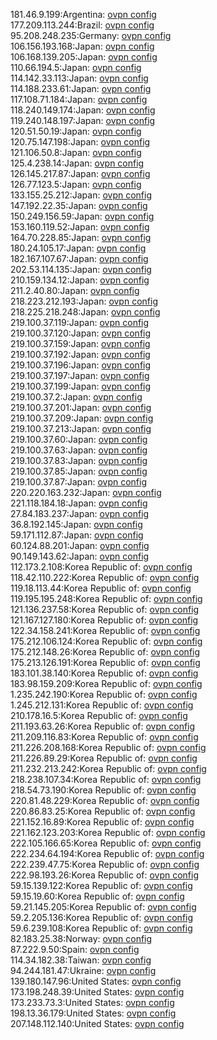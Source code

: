 181.46.9.199:Argentina: [ovpn config](vpn/181_46_9_199.ovpn)  
177.209.113.244:Brazil: [ovpn config](vpn/177_209_113_244.ovpn)  
95.208.248.235:Germany: [ovpn config](vpn/95_208_248_235.ovpn)  
106.156.193.168:Japan: [ovpn config](vpn/106_156_193_168.ovpn)  
106.168.139.205:Japan: [ovpn config](vpn/106_168_139_205.ovpn)  
110.66.194.5:Japan: [ovpn config](vpn/110_66_194_5.ovpn)  
114.142.33.113:Japan: [ovpn config](vpn/114_142_33_113.ovpn)  
114.188.233.61:Japan: [ovpn config](vpn/114_188_233_61.ovpn)  
117.108.71.184:Japan: [ovpn config](vpn/117_108_71_184.ovpn)  
118.240.149.174:Japan: [ovpn config](vpn/118_240_149_174.ovpn)  
119.240.148.197:Japan: [ovpn config](vpn/119_240_148_197.ovpn)  
120.51.50.19:Japan: [ovpn config](vpn/120_51_50_19.ovpn)  
120.75.147.198:Japan: [ovpn config](vpn/120_75_147_198.ovpn)  
121.106.50.8:Japan: [ovpn config](vpn/121_106_50_8.ovpn)  
125.4.238.14:Japan: [ovpn config](vpn/125_4_238_14.ovpn)  
126.145.217.87:Japan: [ovpn config](vpn/126_145_217_87.ovpn)  
126.77.123.5:Japan: [ovpn config](vpn/126_77_123_5.ovpn)  
133.155.25.212:Japan: [ovpn config](vpn/133_155_25_212.ovpn)  
147.192.22.35:Japan: [ovpn config](vpn/147_192_22_35.ovpn)  
150.249.156.59:Japan: [ovpn config](vpn/150_249_156_59.ovpn)  
153.160.119.52:Japan: [ovpn config](vpn/153_160_119_52.ovpn)  
164.70.228.85:Japan: [ovpn config](vpn/164_70_228_85.ovpn)  
180.24.105.17:Japan: [ovpn config](vpn/180_24_105_17.ovpn)  
182.167.107.67:Japan: [ovpn config](vpn/182_167_107_67.ovpn)  
202.53.114.135:Japan: [ovpn config](vpn/202_53_114_135.ovpn)  
210.159.134.12:Japan: [ovpn config](vpn/210_159_134_12.ovpn)  
211.2.40.80:Japan: [ovpn config](vpn/211_2_40_80.ovpn)  
218.223.212.193:Japan: [ovpn config](vpn/218_223_212_193.ovpn)  
218.225.218.248:Japan: [ovpn config](vpn/218_225_218_248.ovpn)  
219.100.37.119:Japan: [ovpn config](vpn/219_100_37_119.ovpn)  
219.100.37.120:Japan: [ovpn config](vpn/219_100_37_120.ovpn)  
219.100.37.159:Japan: [ovpn config](vpn/219_100_37_159.ovpn)  
219.100.37.192:Japan: [ovpn config](vpn/219_100_37_192.ovpn)  
219.100.37.196:Japan: [ovpn config](vpn/219_100_37_196.ovpn)  
219.100.37.197:Japan: [ovpn config](vpn/219_100_37_197.ovpn)  
219.100.37.199:Japan: [ovpn config](vpn/219_100_37_199.ovpn)  
219.100.37.2:Japan: [ovpn config](vpn/219_100_37_2.ovpn)  
219.100.37.201:Japan: [ovpn config](vpn/219_100_37_201.ovpn)  
219.100.37.209:Japan: [ovpn config](vpn/219_100_37_209.ovpn)  
219.100.37.213:Japan: [ovpn config](vpn/219_100_37_213.ovpn)  
219.100.37.60:Japan: [ovpn config](vpn/219_100_37_60.ovpn)  
219.100.37.63:Japan: [ovpn config](vpn/219_100_37_63.ovpn)  
219.100.37.83:Japan: [ovpn config](vpn/219_100_37_83.ovpn)  
219.100.37.85:Japan: [ovpn config](vpn/219_100_37_85.ovpn)  
219.100.37.87:Japan: [ovpn config](vpn/219_100_37_87.ovpn)  
220.220.163.232:Japan: [ovpn config](vpn/220_220_163_232.ovpn)  
221.118.184.18:Japan: [ovpn config](vpn/221_118_184_18.ovpn)  
27.84.183.237:Japan: [ovpn config](vpn/27_84_183_237.ovpn)  
36.8.192.145:Japan: [ovpn config](vpn/36_8_192_145.ovpn)  
59.171.112.87:Japan: [ovpn config](vpn/59_171_112_87.ovpn)  
60.124.88.201:Japan: [ovpn config](vpn/60_124_88_201.ovpn)  
90.149.143.62:Japan: [ovpn config](vpn/90_149_143_62.ovpn)  
112.173.2.108:Korea Republic of: [ovpn config](vpn/112_173_2_108.ovpn)  
118.42.110.222:Korea Republic of: [ovpn config](vpn/118_42_110_222.ovpn)  
119.18.113.44:Korea Republic of: [ovpn config](vpn/119_18_113_44.ovpn)  
119.195.195.248:Korea Republic of: [ovpn config](vpn/119_195_195_248.ovpn)  
121.136.237.58:Korea Republic of: [ovpn config](vpn/121_136_237_58.ovpn)  
121.167.127.180:Korea Republic of: [ovpn config](vpn/121_167_127_180.ovpn)  
122.34.158.241:Korea Republic of: [ovpn config](vpn/122_34_158_241.ovpn)  
175.212.106.124:Korea Republic of: [ovpn config](vpn/175_212_106_124.ovpn)  
175.212.148.26:Korea Republic of: [ovpn config](vpn/175_212_148_26.ovpn)  
175.213.126.191:Korea Republic of: [ovpn config](vpn/175_213_126_191.ovpn)  
183.101.38.140:Korea Republic of: [ovpn config](vpn/183_101_38_140.ovpn)  
183.98.159.209:Korea Republic of: [ovpn config](vpn/183_98_159_209.ovpn)  
1.235.242.190:Korea Republic of: [ovpn config](vpn/1_235_242_190.ovpn)  
1.245.212.131:Korea Republic of: [ovpn config](vpn/1_245_212_131.ovpn)  
210.178.16.5:Korea Republic of: [ovpn config](vpn/210_178_16_5.ovpn)  
211.193.63.26:Korea Republic of: [ovpn config](vpn/211_193_63_26.ovpn)  
211.209.116.83:Korea Republic of: [ovpn config](vpn/211_209_116_83.ovpn)  
211.226.208.168:Korea Republic of: [ovpn config](vpn/211_226_208_168.ovpn)  
211.226.89.29:Korea Republic of: [ovpn config](vpn/211_226_89_29.ovpn)  
211.232.213.242:Korea Republic of: [ovpn config](vpn/211_232_213_242.ovpn)  
218.238.107.34:Korea Republic of: [ovpn config](vpn/218_238_107_34.ovpn)  
218.54.73.190:Korea Republic of: [ovpn config](vpn/218_54_73_190.ovpn)  
220.81.48.229:Korea Republic of: [ovpn config](vpn/220_81_48_229.ovpn)  
220.86.83.25:Korea Republic of: [ovpn config](vpn/220_86_83_25.ovpn)  
221.152.16.89:Korea Republic of: [ovpn config](vpn/221_152_16_89.ovpn)  
221.162.123.203:Korea Republic of: [ovpn config](vpn/221_162_123_203.ovpn)  
222.105.166.65:Korea Republic of: [ovpn config](vpn/222_105_166_65.ovpn)  
222.234.64.194:Korea Republic of: [ovpn config](vpn/222_234_64_194.ovpn)  
222.239.47.75:Korea Republic of: [ovpn config](vpn/222_239_47_75.ovpn)  
222.98.193.26:Korea Republic of: [ovpn config](vpn/222_98_193_26.ovpn)  
59.15.139.122:Korea Republic of: [ovpn config](vpn/59_15_139_122.ovpn)  
59.15.19.60:Korea Republic of: [ovpn config](vpn/59_15_19_60.ovpn)  
59.21.145.205:Korea Republic of: [ovpn config](vpn/59_21_145_205.ovpn)  
59.2.205.136:Korea Republic of: [ovpn config](vpn/59_2_205_136.ovpn)  
59.6.239.108:Korea Republic of: [ovpn config](vpn/59_6_239_108.ovpn)  
82.183.25.38:Norway: [ovpn config](vpn/82_183_25_38.ovpn)  
87.222.9.50:Spain: [ovpn config](vpn/87_222_9_50.ovpn)  
114.34.182.38:Taiwan: [ovpn config](vpn/114_34_182_38.ovpn)  
94.244.181.47:Ukraine: [ovpn config](vpn/94_244_181_47.ovpn)  
139.180.147.96:United States: [ovpn config](vpn/139_180_147_96.ovpn)  
173.198.248.39:United States: [ovpn config](vpn/173_198_248_39.ovpn)  
173.233.73.3:United States: [ovpn config](vpn/173_233_73_3.ovpn)  
198.13.36.179:United States: [ovpn config](vpn/198_13_36_179.ovpn)  
207.148.112.140:United States: [ovpn config](vpn/207_148_112_140.ovpn)  
